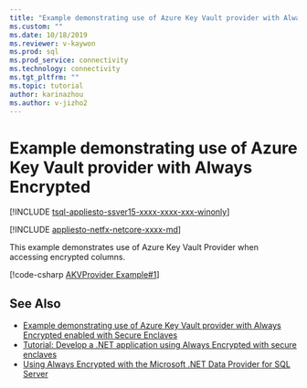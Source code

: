 ```yaml
---
title: "Example demonstrating use of Azure Key Vault provider with Always Encrypted | Microsoft Docs"
ms.custom: ""
ms.date: 10/18/2019
ms.reviewer: v-kaywon
ms.prod: sql
ms.prod_service: connectivity
ms.technology: connectivity
ms.tgt_pltfrm: ""
ms.topic: tutorial
author: karinazhou
ms.author: v-jizho2
---
```


# Example demonstrating use of Azure Key Vault provider with Always Encrypted

[!INCLUDE [tsql-appliesto-ssver15-xxxx-xxxx-xxx-winonly](../../../includes/tsql-appliesto-ssver15-xxxx-xxxx-xxx-winonly.md)]

[!INCLUDE [appliesto-netfx-netcore-xxxx-md](../../../includes/appliesto-netfx-netcore-xxxx-md.md)]

This example demonstrates use of Azure Key Vault Provider when accessing encrypted columns.

[!code-csharp [AKVProvider Example#1](~/../sqlclient/doc/samples/AzureKeyVaultProviderExample.cs#1)]

## See Also

- [Example demonstrating use of Azure Key Vault provider with Always Encrypted enabled with Secure Enclaves](azure-key-vault-enclave-example.md)
- [Tutorial: Develop a .NET application using Always Encrypted with secure enclaves](tutorial-always-encrypted-enclaves-develop-net-apps.md)
- [Using Always Encrypted with the Microsoft .NET Data Provider for SQL Server](sqlclient-support-always-encrypted.md)
